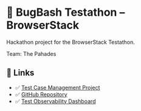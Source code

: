 # 🧪 BugBash Testathon – BrowserStack

Hackathon project for the BrowserStack Testathon.

Team: The Pahades

## 🔗 Links

- ✅ [Test Case Management Project](https://test-management.browserstack.com/projects/2069095/insights/overview/DEFAULT)
- ✅ [GitHub Repository](https://github.com/iamu985/bugbash)
- ✅ [Test Observability Dashboard](https://automate.browserstack.com/observability)
